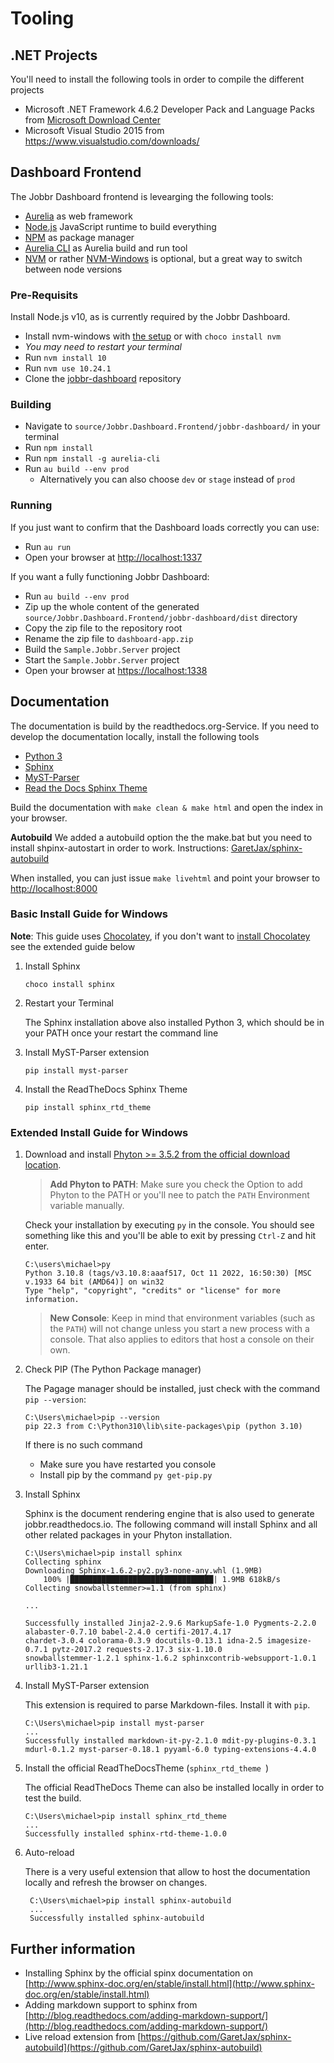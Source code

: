 # Tooling

## .NET Projects

You'll need to install the following tools in order to compile the different projects

* Microsoft .NET Framework 4.6.2 Developer Pack and Language Packs from [Microsoft Download Center](https://www.microsoft.com/en-us/download/confirmation.aspx?id=53321)
* Microsoft Visual Studio 2015 from https://www.visualstudio.com/downloads/


## Dashboard Frontend

The Jobbr Dashboard frontend is levearging the following tools:

* [Aurelia](https://aurelia.io/) as web framework
* [Node.js](https://nodejs.org/) JavaScript runtime to build everything
* [NPM](https://www.npmjs.com/) as package manager
* [Aurelia CLI](https://aurelia.io/docs/cli/basics/) as Aurelia build and run tool
* [NVM](https://github.com/nvm-sh/nvm) or rather [NVM-Windows](https://github.com/coreybutler/nvm-windows) is optional, but a great way to switch between node versions

### Pre-Requisits

Install Node.js v10, as is currently required by the Jobbr Dashboard.

* Install nvm-windows with [the setup](https://github.com/coreybutler/nvm/releases) or with `choco install nvm`
* *You may need to restart your terminal*
* Run `nvm install 10`
* Run `nvm use 10.24.1`
* Clone the [jobbr-dashboard](https://github.com/jobbrIO/jobbr-dashboard) repository

### Building

* Navigate to `source/Jobbr.Dashboard.Frontend/jobbr-dashboard/` in your terminal
* Run `npm install`
* Run `npm install -g aurelia-cli`
* Run `au build --env prod`
  * Alternatively you can also choose `dev` or `stage` instead of `prod`

### Running

If you just want to confirm that the Dashboard loads correctly you can use:

* Run `au run`
* Open your browser at [http://localhost:1337](http://localhost:1337)

If you want a fully functioning Jobbr Dashboard:

* Run `au build --env prod`
* Zip up the whole content of the generated `source/Jobbr.Dashboard.Frontend/jobbr-dashboard/dist` directory
* Copy the zip file to the repository root
* Rename the zip file to `dashboard-app.zip`
* Build the `Sample.Jobbr.Server` project
* Start the `Sample.Jobbr.Server` project
* Open your browser at [https://localhost:1338](https://localhost:1338)


## Documentation

The documentation is build by the readthedocs.org-Service. If you need to develop the documentation locally, install the following tools

* [Python 3](https://docs.python-guide.org/starting/install3/win/)
* [Sphinx](https://www.sphinx-doc.org/en/master/usage/installation.html)
* [MyST-Parser](https://github.com/executablebooks/MyST-Parser)
* [Read the Docs Sphinx Theme](https://github.com/readthedocs/sphinx_rtd_theme)

Build the documentation with `make clean & make html` and open the index in your browser.

**Autobuild**
We added a autobuild option the the make.bat but you need to install shpinx-autostart in order to work. Instructions: [GaretJax/sphinx-autobuild](https://github.com/GaretJax/sphinx-autobuild)

When installed, you can just issue `make livehtml` and point your browser to [http://localhost:8000](http://localhost:8000)

### Basic Install Guide for Windows

**Note**: This guide uses [Chocolatey](https://chocolatey.org/), if you don't want to [install Chocolatey](https://chocolatey.org/install) see the extended guide below

1. Install Sphinx

    ```
    choco install sphinx
    ```

2. Restart your Terminal

    The Sphinx installation above also installed Python 3, which should be in your PATH once your restart the command line

3. Install MyST-Parser extension

    ```
    pip install myst-parser
    ```

4. Install the ReadTheDocs Sphinx Theme

    ```
    pip install sphinx_rtd_theme
    ```

### Extended Install Guide for Windows

1. Download and install [Phyton >= 3.5.2 from the official download location](https://www.python.org/downloads/). 

    > **Add Phyton to PATH**: Make sure you check the Option to add Phyton to the PATH or you'll nee to patch the `PATH` Environment variable manually.

    Check your installation by executing `py` in the console. You should see something like this and you'll be able to exit by pressing `Ctrl-Z` and hit enter. 

    ```
    C:\users\michael>py
    Python 3.10.8 (tags/v3.10.8:aaaf517, Oct 11 2022, 16:50:30) [MSC v.1933 64 bit (AMD64)] on win32
    Type "help", "copyright", "credits" or "license" for more information.
    ```
    > **New Console**: Keep in mind that environment variables (such as the `PATH`) will not change unless you start a new process with a console. That also applies to editors that host a console on their own.

2. Check PIP (The Python Package manager)
    
    The Pagage manager should be installed, just check with the command `pip --version`:

    ```
    C:\Users\michael>pip --version
    pip 22.3 from C:\Python310\lib\site-packages\pip (python 3.10)
    ```
    If there is no such command
    * Make sure you have restarted you console
    * Install pip by the command `py get-pip.py`

3. Install Sphinx

    Sphinx is the document rendering engine that is also used to generate jobbr.readthedocs.io. The following command will install Sphinx and all other related packages in your Phyton installation.

    ```
    C:\Users\michael>pip install sphinx
    Collecting sphinx
    Downloading Sphinx-1.6.2-py2.py3-none-any.whl (1.9MB)
        100% |████████████████████████████████| 1.9MB 618kB/s
    Collecting snowballstemmer>=1.1 (from sphinx)

    ...

    Successfully installed Jinja2-2.9.6 MarkupSafe-1.0 Pygments-2.2.0 alabaster-0.7.10 babel-2.4.0 certifi-2017.4.17 
    chardet-3.0.4 colorama-0.3.9 docutils-0.13.1 idna-2.5 imagesize-0.7.1 pytz-2017.2 requests-2.17.3 six-1.10.0 
    snowballstemmer-1.2.1 sphinx-1.6.2 sphinxcontrib-websupport-1.0.1 urllib3-1.21.1
    ```

4. Install MyST-Parser extension

    This extension is required to parse Markdown-files. Install it with `pip`.

    ```
    C:\Users\michael>pip install myst-parser
    ...
    Successfully installed markdown-it-py-2.1.0 mdit-py-plugins-0.3.1 mdurl-0.1.2 myst-parser-0.18.1 pyyaml-6.0 typing-extensions-4.4.0
    ```

5. Install the official ReadTheDocsTheme (`sphinx_rtd_theme `)

    The official ReadTheDocs Theme can also be installed locally in order to test the build.

    ```
    C:\Users\michael>pip install sphinx_rtd_theme
    ...
    Successfully installed sphinx-rtd-theme-1.0.0
    ```    
6. Auto-reload

   There is a very useful extension that allow to host the documentation locally and refresh the browser on changes. 

   ```
    C:\Users\michael>pip install sphinx-autobuild
    ...
    Successfully installed sphinx-autobuild
    ```    

## Further information

* Installing Sphinx by the official spinx documentation on [http://www.sphinx-doc.org/en/stable/install.html](http://www.sphinx-doc.org/en/stable/install.html)
* Adding markdown support to sphinx from [http://blog.readthedocs.com/adding-markdown-support/](http://blog.readthedocs.com/adding-markdown-support/)
* Live reload extension from [https://github.com/GaretJax/sphinx-autobuild](https://github.com/GaretJax/sphinx-autobuild)